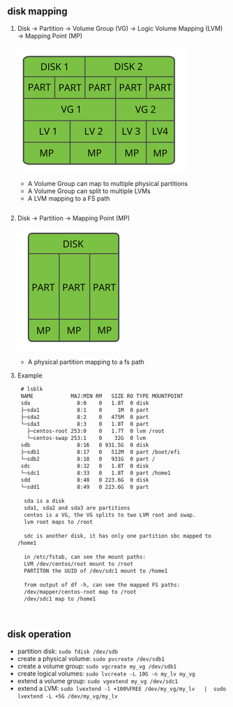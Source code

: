 ## disk mapping
1. Disk -> Partition -> Volume Group (VG) -> Logic Volume Mapping (LVM) -> Mapping Point (MP)

   ![](./img/disk.png)
   * A Volume Group can map to multiple physical partitions
   * A Volume Group can split to multiple LVMs
   * A LVM mapping to a FS path
     ```
     
     ```
2. Disk -> Partition -> Mapping Point (MP)

   ![](./img/disk2.png)
   * A physical partition mapping to a fs path
   
3. Example

   ```
    # lsblk
    NAME            MAJ:MIN RM   SIZE RO TYPE MOUNTPOINT
    sda               8:0    0   1.8T  0 disk
    ├─sda1            8:1    0     1M  0 part
    ├─sda2            8:2    0   475M  0 part
    └─sda3            8:3    0   1.8T  0 part
      ├─centos-root 253:0    0   1.7T  0 lvm /root
      └─centos-swap 253:1    0    32G  0 lvm
    sdb               8:16   0 931.5G  0 disk
    ├─sdb1            8:17   0   512M  0 part /boot/efi
    └─sdb2            8:18   0   931G  0 part /
    sdc               8:32   0   1.8T  0 disk
    └─sdc1            8:33   0   1.8T  0 part /home1
    sdd               8:48   0 223.6G  0 disk
    └─sdd1            8:49   0 223.6G  0 part
   
     sda is a disk
     sda1, sda2 and sda3 are partitions
     centos is a VG, the VG splits to two LVM root and swap.
     lvm root maps to /root
     
     sdc is another disk, it has only one partition sbc mapped to /home1
   
     in /etc/fstab, can see the mount paths:
     LVM /dev/centos/root mount to /root
     PARTITON the UUID of /dev/sdc1 mount to /home1
   
     from output of df -h, can see the mapped FS paths:
     /dev/mapper/centos-root map to /root
     /dev/sdc1 map to /home1
   
     
   ```
   

## disk operation
* partition disk: ``` sudo fdisk /dev/sdb ```
* create a physical volume: ``` sudo pvcreate /dev/sdb1 ```
* create a volume group: ``` sudo vgcreate my_vg /dev/sdb1 ```
* create logical volumes: ``` sudo lvcreate -L 10G -n my_lv my_vg ```
* extend a volume group: ``` sudo vgextend my_vg /dev/sdc1 ```
* extend a LVM: ``` sudo lvextend -l +100%FREE /dev/my_vg/my_lv   |  sudo lvextend -L +5G /dev/my_vg/my_lv ```